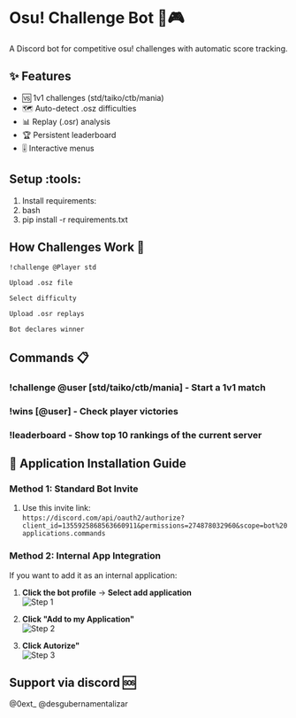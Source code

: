 # Osu! Challenge Bot :robot::video_game:

A Discord bot for competitive osu! challenges with automatic score tracking.

## ✨ Features
- 🆚 1v1 challenges (std/taiko/ctb/mania)
- 🗺️ Auto-detect .osz difficulties
- 📊 Replay (.osr) analysis
- 🏆 Persistent leaderboard
- 🎚️ Interactive menus

## Setup :tools:
1. Install requirements:
2. bash
3. pip install -r requirements.txt

## How Challenges Work :arrows_counterclockwise:

    !challenge @Player std

    Upload .osz file

    Select difficulty

    Upload .osr replays

    Bot declares winner

## Commands :clipboard:

### !challenge @user [std/taiko/ctb/mania] - Start a 1v1 match
### !wins [@user] - Check player victories  
### !leaderboard - Show top 10 rankings of the current server

## 📱 Application Installation Guide

### **Method 1: Standard Bot Invite**
1. Use this invite link:  
   `https://discord.com/api/oauth2/authorize?client_id=1355925868563660911&permissions=274878032960&scope=bot%20applications.commands`  

  
### **Method 2: Internal App Integration**
If you want to add it as an internal application:

1. **Click the bot profile** → **Select add application**  
   ![Step 1](https://i.imgur.com/KgDex6x.png) 

2. **Click "Add to my Application"**  
   ![Step 2](https://i.imgur.com/lo6gpvN.png) 

3. **Click Autorize"**  
   ![Step 3](https://i.imgur.com/Ir35ICG.png) 


## Support via discord :sos:

@0ext_
@desgubernamentalizar
